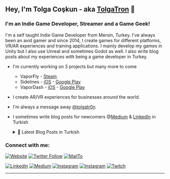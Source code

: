 ## Hey, I'm Tolga Coşkun - aka [TolgaTron][twitch] 👋
### I'm an Indie Game Developer, Streamer and a Game Geek!

I'm a self taught Indie Game Developer from Mersin, Turkey. I've always been an avid gamer and since 2014, I create games for different platforms, VR/AR experiences and training applications. I mainly develop my games in Unity but I also use Unreal and sometimes Godot as well. I also write blog posts about my experiences with being a game developer in Turkey.

- I'm currently working on 3 projects but many more to come 
    - VaporFly - [Steam](https://store.steampowered.com/app/1119770/VaporFly/?l=turkish) 
    - Sidelines - [iOS](https://apps.apple.com/ua/app/sidelines-football-manager/id1532469446) - [Google Play](https://play.google.com/store/apps/details?id=com.DumbbellGames.Sidelines) 
    - VaporDash - [iOS](https://apps.apple.com/ua/app/vapordash/id1533601051) - [Google Play](https://play.google.com/store/apps/details?id=com.DumbbellGames.VaporDash)
- I create AR/VR experiences for businesses around the world.
- I'm always a message away [@tolgatr0n][twitter]
- I sometimes write blog posts for newcomers @[Medium][medium] & [LinkedIn][linkedin] in Turkish
  <details>
  <summary> 📕 Latest Blog Posts in Turkish</summary>
  
    <!--START_SECTION:activity-->
    - [Bir Sanat Olarak Dijital Oyunlar](https://www.linkedin.com/pulse/bir-sanat-olarak-dijital-oyunlar-tolga-co%C5%9Fkun/)
    - [ANNE! Ben oyun yapıyorum!](https://www.linkedin.com/pulse/anne-ben-oyun-yap%C4%B1yorum-tolga-co%C5%9Fkun/)
    - [Bitir İşini!](https://www.linkedin.com/pulse/bitir-i%C5%9Fini-tolga-co%C5%9Fkun/)
    - [Oyununuzu Konuşturun!](https://www.linkedin.com/pulse/oyununuzu-konu%C5%9Fturun-tolga-co%C5%9Fkun/)
    - ["Neden Oyun Yapıyorsun?"​](https://www.linkedin.com/pulse/neden-oyun-yap%C4%B1yorsun-tolga-co%C5%9Fkun/)
    <!--END_SECTION:activity-->
    ➡️ [more blog posts...][articles]
</details>


### Connect with me:

[![Website](https://img.shields.io/website?label=impressVR.com&style=flat_square&url=http%3A%2F%2FImpressVR.com)](http://impressvr.com)
[![Twitter Follow](https://img.shields.io/twitter/follow/tolgatr0n?color=1DA1F2&logo=twitter&style=flat_square)](https://twitter.com/intent/follow?original_referer=https%3A%2F%2Fgithub.com%2Ftolgatr0n&screen_name=tolgatr0n)
[![MailTo](https://img.shields.io/badge/mail-tolgacoskun%40impressvr.com-orange)][mail]

[![LinkedIn](https://img.shields.io/badge/LinkedIn-darkblue)][linkedin]
[![Medium](https://img.shields.io/badge/Medium-darkblue)][medium]
[![Instagram](https://img.shields.io/badge/Instagram-darkblue)][instagram]
[![Instagram](https://img.shields.io/badge/Youtube-darkblue)][youtube]
[![Twitch](https://img.shields.io/twitch/status/tolgatron?style=flat-square)][twitch]



--- 




[website]: http://www.impressvr.com
[twitch]: https://www.twitch.tv/tolgatr0n
[mail]: mailto:tolgacoskun@impressvr.com 
[medium]: https://medium.com/@tolgacokun
[twitter]: https://twitter.com/tolgatr0n
[youtube]: https://www.youtube.com/channel/UC6TFodwsQN5yyTcX9SBjcew
[instagram]: https://instagram.com/tolgatr0n
[linkedin]: https://linkedin.com/in/tolgacoskun25
[articles]: https://www.linkedin.com/in/tolgacoskun25/detail/recent-activity/posts/